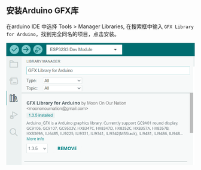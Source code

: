 ## 安装Arduino GFX库

在arduino IDE 中选择 Tools > Manager Libraries, 在搜索框中输入 `GFX Library for Arduino`，找到完全同名的项目，点击安装。

![](../assets/images/arduino_GFX_Install.png)